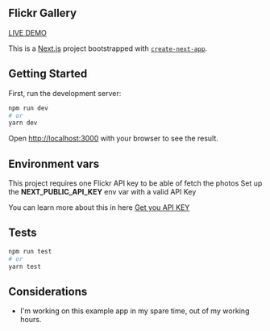 ## Flickr Gallery
[LIVE DEMO](https://aquamarine-kangaroo-76b7ce.netlify.app)

This is a [Next.js](https://nextjs.org/) project bootstrapped with [`create-next-app`](https://github.com/vercel/next.js/tree/canary/packages/create-next-app).

## Getting Started

First, run the development server:

```bash
npm run dev
# or
yarn dev
```

Open [http://localhost:3000](http://localhost:3000) with your browser to see the result.

## Environment vars
This project requires one Flickr API key to be able of fetch the photos
Set up the **NEXT_PUBLIC_API_KEY** env var with a valid API Key

You can learn more about this in here [Get you API KEY](https://www.flickr.com/services/apps/create/)

## Tests
```bash
npm run test
# or
yarn test
```

## Considerations
- I'm working on this example app in my spare time, out of my working hours.
